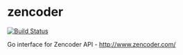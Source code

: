 zencoder
========

[![Build Status](https://travis-ci.org/brandscreen/zencoder.png)](https://travis-ci.org/brandscreen/zencoder)

Go interface for Zencoder API - http://www.zencoder.com/
